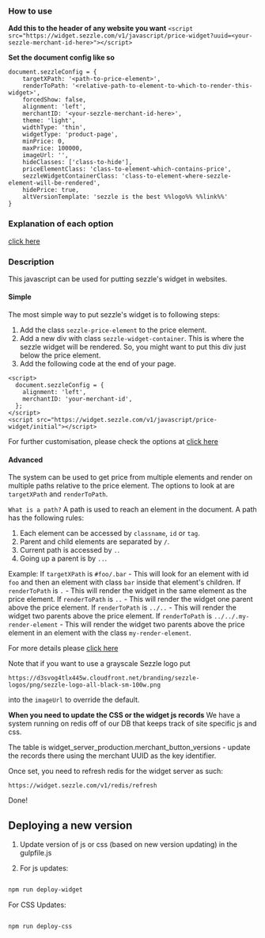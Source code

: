 
### How to use

**Add this to the header of any website you want**
```<script src="https://widget.sezzle.com/v1/javascript/price-widget?uuid=<your-sezzle-merchant-id-here>"></script>```

**Set the document config like so**
```
document.sezzleConfig = {
    targetXPath: '<path-to-price-element>',
    renderToPath: '<relative-path-to-element-to-which-to-render-this-widget>',
    forcedShow: false,
    alignment: 'left',
    merchantID: '<your-sezzle-merchant-id-here>',
    theme: 'light',
    widthType: 'thin',
    widgetType: 'product-page',
    minPrice: 0,
    maxPrice: 100000,
    imageUrl: '',
    hideClasses: ['class-to-hide'],
    priceElementClass: 'class-to-element-which-contains-price',
    sezzleWidgetContainerClass: 'class-to-element-where-sezzle-element-will-be-rendered',
    hidePrice: true,
    altVersionTemplate: 'sezzle is the best %%logo%% %%link%%'
}
```

### Explanation of each option
[click here](/widget-options.md)

### Description
This javascript can be used for putting sezzle's widget in websites.

#### Simple
The most simple way to put sezzle's widget is to following steps:
1. Add the class `sezzle-price-element` to the price element.
2. Add a new div with class `sezzle-widget-container`. This is where the sezzle widget will be rendered. So, you might want to put this div just below the price element.
3. Add the following code at the end of your page.
```
<script>
  document.sezzleConfig = {
    alignment: 'left',
    merchantID: 'your-merchant-id',
  };
</script>
<script src="https://widget.sezzle.com/v1/javascript/price-widget/initial"></script>
```
For further customisation, please check the options at [click here](/widget-options.md)

#### Advanced
The system can be used to get price from multiple elements and render on multiple paths relative to the price element. The options to look at are `targetXPath` and `renderToPath`.

`What is a path?`
A path is used to reach an element in the document. A path has the following rules:
1. Each element can be accessed by `classname`, `id` or `tag`.
2. Parent and child elements are separated by `/`.
3. Current path is accessed by `.`.
4. Going up a parent is by `..`.

Example:
If `targetXPath` is `#foo/.bar` - This will look for an element with id `foo` and then an element with class `bar` inside that element's children.
If `renderToPath` is `.` - This will render the widget in the same element as the price element.
If `renderToPath` is `..` - This will render the widget one parent above the price element.
If `renderToPath` is `../..` - This will render the widget two parents above the price element. 
If `renderToPath` is `../../.my-render-element` - This will render the widget two parents above the price element in an element with the class `my-render-element`.

For more details please [click here](/widget-options.md)

Note that if you want to use a grayscale Sezzle logo put
```
https://d3svog4tlx445w.cloudfront.net/branding/sezzle-logos/png/sezzle-logo-all-black-sm-100w.png
```
into the `imageUrl` to override the default.

**When you need to update the CSS or the widget js records**
We have a system running on redis off of our DB that keeps track of site specific js and css.

The table is widget_server_production.merchant_button_versions - update the records there using the merchant UUID as the key identifier.

Once set, you need to refresh redis for the widget server as such:
```
https://widget.sezzle.com/v1/redis/refresh
```

Done!

## Deploying a new version

1) Update version of js or css (based on new version updating) in the gulpfile.js

1) For js updates:

```bash

npm run deploy-widget

```

For CSS Updates:

```bash

npm run deploy-css

```
